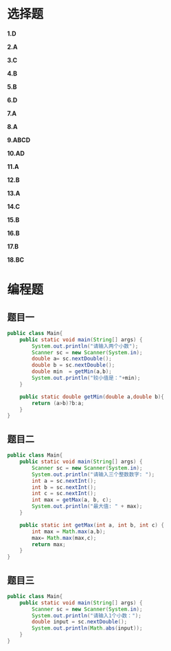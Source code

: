 # 选择题

**1.D**

**2.A**

**3.C**

**4.B**

**5.B**

**6.D**

**7.A**

**8.A**

**9.ABCD**

**10.AD**

**11.A**

**12.B**

**13.A**

**14.C**

**15.B**

**16.B**

**17.B**

**18.BC**



# 编程题

## 题目一

```Java
public class Main{
    public static void main(String[] args) {
        System.out.println("请输入两个小数");
        Scanner sc = new Scanner(System.in);
        double a= sc.nextDouble();
        double b = sc.nextDouble();
        double min  = getMin(a,b);
        System.out.println("较小值是："+min);
    }

    public static double getMin(double a,double b){
        return (a>b)?b:a;
    }
}
```



## 题目二

```Java
public class Main{
    public static void main(String[] args) {
        Scanner sc = new Scanner(System.in);
        System.out.println("请输入三个整数数字: ");
        int a = sc.nextInt();
        int b = sc.nextInt();
        int c = sc.nextInt();
        int max = getMax(a, b, c);
        System.out.println("最大值: " + max);
    }

    public static int getMax(int a, int b, int c) {
        int max = Math.max(a,b);
        max= Math.max(max,c);
        return max;
    }
}
```





## 题目三

```Java
public class Main{
    public static void main(String[] args) {
        Scanner sc = new Scanner(System.in);
        System.out.println("请输入1个小数：");
        double input = sc.nextDouble();
        System.out.println(Math.abs(input));
    }
}
```